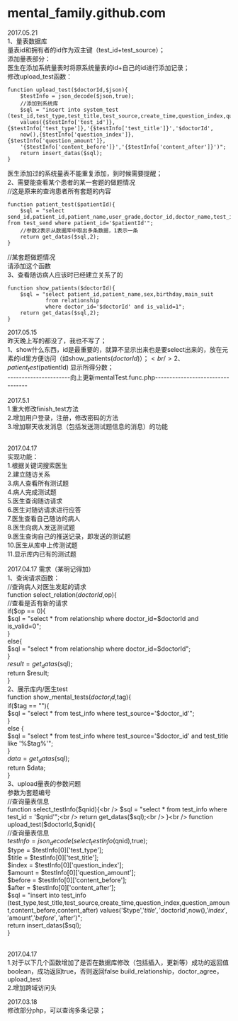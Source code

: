 # mental_family.github.com
2017.05.21<br />
1、量表数据库<br />
量表id和拥有者的id作为双主键（test_id+test_source）；<br />
添加量表部分：<br />
医生在添加系统量表时将原系统量表的id+自己的id进行添加记录；<br />
修改upload_test函数：<br />
```
function upload_test($doctorId,$json){
    $testInfo = json_decode($json,true);
    //添加到系统库
    $sql = "insert into system_test (test_id,test_type,test_title,test_source,create_time,question_index,question_amount,content_before,content_after)
    values({$testInfo['test_id']},{$testInfo['test_type']},'{$testInfo['test_title']}','$doctorId',
    now(),{$testInfo['question_index']},{$testInfo['question_amount']},
    '{$testInfo['content_before']}','{$testInfo['content_after']}')";
    return insert_datas($sql);
}
```
医生添加过的系统量表不能重复添加，到时候需要提醒；<br />
2、需要能查看某个患者的某一套题的做题情况<br />
//这是原来的查询患者所有套题的内容<br />
```
function patient_test($patientId){
    $sql = "select send_id,patient_id,patient_name,user_grade,doctor_id,doctor_name,test_id,test_title,finish_time from test_send where patient_id='$patientId'";
    //参数2表示从数据库中取出多条数据，1表示一条
    return get_datas($sql,2);
}
```
//某套题做题情况<br />
请添加这个函数<br/>
3、查看随访病人应该时已经建立关系了的<br/>
```
function show_patients($doctorId){
    $sql = "select patient_id,patient_name,sex,birthday,main_suit 
            from relationship 
            where doctor_id='$doctorId' and is_valid=1";
    return get_datas($sql,2);
}
```
2017.05.15<br />
昨天晚上写的都没了，我也不写了；<br />
1、show什么东西，id是最重要的，就算不显示出来也是要select出来的，放在元素的id里方便访问（如show_patients($doctorId)）；<br />
2、patient_test($patientId) 显示所得分数；<br />
----------------------向上更新mentalTest.func.php---------------------------------<br />
<br />
2017.5.1<br />
1.重大修改finish_test方法<br />
2.增加用户登录，注册，修改密码的方法<br />
3.增加聊天收发消息（包括发送测试题信息的消息）的功能<br />
<br />

2017.04.17 <br />
实现功能：<br />
1.根据关键词搜索医生<br />
2.建立随访关系<br />
3.病人查看所有测试题<br />
4.病人完成测试题<br />
5.医生查询随访请求<br />
6.医生对随访请求进行应答<br />
7.医生查看自己随访的病人<br />
8.医生向病人发送测试题<br />
9.医生查询自己的推送记录，即发送的测试题<br />
10.医生从库中上传测试题<br />
11.显示库内已有的测试题<br />

2017.04.17 需求（某明记得加）<br />
1、查询请求函数：<br />
//查询病人对医生发起的请求<br />
function select_relation($doctorId,$op){<br />
	//查看是否有新的请求<br />
	if($op == 0){<br />
		$sql = "select * from relationship where doctor_id=$doctorId and is_valid=0";<br />
	}<br />
	else{<br />
		$sql = "select * from relationship where doctor_id=$doctorId";<br />
	}<br />
	$result = get_datas($sql);<br />
	return $result;<br />
}<br />
2、展示库内/医生test<br />
function show_mental_tests($doctor_id,$tag){<br />
 	 if($tag == ""){<br />
 		 $sql = "select * from test_info where test_source='$doctor_id'";<br />
 	 }<br />
 	 else {<br />
 		 $sql = "select * from test_info where test_source='$doctor_id' and test_title like '%$tag%'";<br />
 	 }<br />
     $data = get_datas($sql);<br />
	 return $data;<br />
 }<br />
 3、upload量表的参数问题<br />
 参数为套题编号<br />
 //查询量表信息<br />
function select_testInfo($qnid){<br />
	$sql = "select * from test_info where test_id = '$qnid'";<br />
    return get_datas($sql);<br />
}<br />
function upload_test($doctorId,$qnid){<br />
	//查询量表信息<br />
    $testInfo = json_decode(select_testInfo($qnid),true);<br />
    $type = $testInfo[0]['test_type'];<br />
    $title = $testInfo[0]['test_title'];<br />
    $index = $testInfo[0]['question_index'];<br />
    $amount = $testInfo[0]['question_amount'];<br />
    $before = $testInfo[0]['content_before'];<br />
    $after = $testInfo[0]['content_after'];<br />
    $sql = "insert into test_info (test_type,test_title,test_source,create_time,question_index,question_amount,content_before,content_after) 
        values('$type','$title','$doctorId',now(),'$index','$amount','$before','$after')";<br />
    return insert_datas($sql);<br />
}<br />
 
 <br />
2017.04.17<br />
1.对于以下几个函数增加了是否在数据库修改（包括插入，更新等）成功的返回值boolean，成功返回true，否则返回false
build_relationship，doctor_agree，upload_test<br />
2.增加跨域访问头<br />

2017.03.18<br />
修改部分php，可以查询多条记录；<br />
